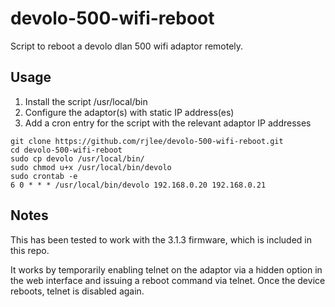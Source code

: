 # devolo-500-wifi-reboot

Script to reboot a devolo dlan 500 wifi adaptor remotely.

## Usage

1. Install the script /usr/local/bin
2. Configure the adaptor(s) with static IP address(es)
3. Add a cron entry for the script with the relevant adaptor IP addresses

```
git clone https://github.com/rjlee/devolo-500-wifi-reboot.git
cd devolo-500-wifi-reboot
sudo cp devolo /usr/local/bin/
sudo chmod u+x /usr/local/bin/devolo
sudo crontab -e
6 0 * * * /usr/local/bin/devolo 192.168.0.20 192.168.0.21
```

## Notes

This has been tested to work with the 3.1.3 firmware, which is included in this repo.

It works by temporarily enabling telnet on the adaptor via a hidden option in the web interface and issuing a reboot command via telnet.  Once the device reboots, telnet is disabled again.
